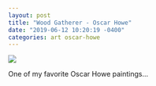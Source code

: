 ```yaml
---
layout: post
title: "Wood Gatherer - Oscar Howe"
date: "2019-06-12 10:20:19 -0400"
categories: art oscar-howe
---
```

<img src="{{site.baseurl}}/images/ohowe-woodgatherer.png">

One of my favorite Oscar Howe paintings...
